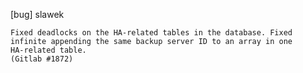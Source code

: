 [bug] slawek

    Fixed deadlocks on the HA-related tables in the database. Fixed
    infinite appending the same backup server ID to an array in one
    HA-related table.
    (Gitlab #1872)
